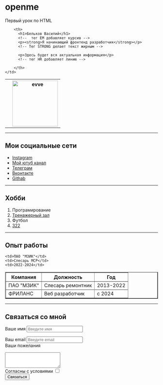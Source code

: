 # openme
Первый урок по HTML
<!DOCTYPE html>
<html lang="en">
<head>
  <meta charset="UTF-8">
  <title>Учу HTML</HTML></title>
</head>
<body > 
  <table cellspacing="15">
    <td>
      <th> <img
        src="https://sun9-52.userapi.com/impf/c855324/v855324824/83241/5CSa8UqSTns.jpg?size=510x680&quality=96&sign=1cf396c47d9982689d87fa7d88d5ee5b&c_uniq_tag=U0Dpjq4UFfU_vuWFWO9Mts1zHeBinRBTTxikn25ZP7E&type=album"
        width="150" alt="evve"></th>

        <th>
          <h1>Бельков Василий</h1>
          <!--  тег EM добавляет курсив -->
          <p><strong>Я начинающий фронтенд разработчик</strong></p>
          <!-- Тег STRONG делает текст жирным -->
          
          <p>Здесь будет вся актуальная информация</p>
          <!-- тег HR добавляет линию -->

        </th>
    </td>


</table>
<hr>


<h2>Мои социальные сети</h2>
<!-- тег Ul делает просто список -->
  <ul>
    <li><a href="Здесь будет инстаграм" target="_blank">Instagram</a></li>
    <li><a href="https://www.youtube.com/channel/UCg-L43wdpo5VuLEAke-dKzg" target="_blank">Мой ютуб канал</a></li>
    <li><a href="https://t.me/Vasyan59sk" target="_blank">Телеграм</a></li>
    <li><a href="https://vk.com/vasyan59sk" target="_blank">Вконтакте</a></li>
    <li><a href="https://github.com/Vasyansk/Vasyansk" target="_blank">Githab</a></li>
  </ul>

<hr>
<h2>Хобби</h2>
<!-- тег OL делает список с цифрами -->

  <ol>
  <li>Програмирование</li>
  <li><a href="https://xn--80abwd7aobo.xn--p1ai/" target="_blank">Тренажерный зал</a></li>
  <li>Футбол</li>
  <li><a href="https://ches.money/322"target="_blank">322</a></li>
</ol>
  <hr>
<h2>Опыт работы</h2>

<table border="2">

  <tr>
    <th>Компания</th>
    <th>Должность</th>
    <th>Год</th>

    
  </tr>

  <tr>
    <td>ПАО "МЗИК"</td>
    <td>Слесарь ремонтник</td>
    <td>2013-2022</td>

  </tr>

  <tr>

    <td>ПАО "МЗИК"</td>
    <td>Слесарь МСР</td>
    <td>2022-2024</td>

  </tr>
  
  <tr>
    <td>ФРИЛАНС</td>
    <td>Веб разработчик</td>
    <td>с 2024</td>
  </tr>


</table>
<hr>
<h2>Связаться со мной</h2>

<form action="">
  <label for="name">Ваше имя</label>
  <input type="text" id="name" placeholder="Введите имя">
  <br>

  <label for="email">Ваш email</label>
  <input placeholder="Введите email" type="text" id="email">
  <br>
  <label for="text">Ваши пожелания</label>
  <br>
  <textarea name="" id="text" cols="20" rows="3"></textarea>
  <br>
  <label for="check">Согласны с условиями</label>
  <input placeholder="Введите email" type="checkbox" id="check">
  <br>
  <input type="submit" value="Связаться">



</form>

</body>
</html>
